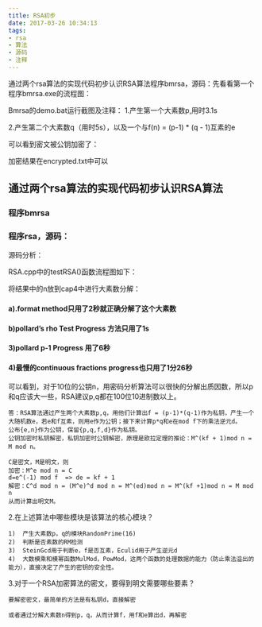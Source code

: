 ```yaml
---
title: RSA初步 
date: 2017-03-26 10:34:13
tags:
- rsa
- 算法
- 源码
- 注释
---
```

通过两个rsa算法的实现代码初步认识RSA算法程序bmrsa，源码：先看看第一个程序bmrsa.exe的流程图： 
 
 
 
Bmrsa的demo.bat运行截图及注释： 
1.产生第一个大素数p,用时3.1s 
 
2.产生第二个大素数q（用时5s），以及一个与f(n) = (p-1) * (q - 1)互素的e 
 
可以看到密文被公钥加密了： 
 
加密结果在encrypted.txt中可以
<!-- more -->
## 通过两个rsa算法的实现代码初步认识RSA算法
### 程序bmrsa
### 程序rsa，源码：
源码分析：

RSA.cpp中的testRSA()函数流程图如下：

将结果中的n放到cap4中进行大素数分解：

#### a).format method只用了2秒就正确分解了这个大素数
#### b)pollard’s rho Test Progress 方法只用了1s
#### 3)pollard p-1 Progress 用了6秒
#### 4)最慢的continuous fractions progress也只用了1分26秒
可以看到，对于10位的公钥n，用密码分析算法可以很快的分解出质因数，所以p和q应该大一些，RSA建议p,q都在100位10进制数以上。
~~~
答：RSA算法通过产生两个大素数p,q，用他们计算出f = (p-1)*(q-1)作为私钥，产生一个大随机数e，若e和f互素，则用e作为公钥；接下来计算p*q和e在mod f下的乘法逆元d。
公布{e,n}作为公钥，保留{p,q,f,d}作为私钥。
公钥加密时私钥解密，私钥加密时公钥解密，原理是欧拉定理的推论：M^(kf + 1)mod n = M mod n。

C是密文，M是明文，则
加密：M^e mod n = C
d=e^(-1) mod f  => de = kf + 1
解密：C^d mod n = (M^e)^d mod n = M^(ed)mod n = M^(kf +1)mod n = M mod n
从而计算出明文M。
~~~

2.在上述算法中哪些模块是该算法的核心模块？
~~~
1)  产生大素数p，q的模块RandomPrime(16)
2)  判断是否素数的RM检测
3)  SteinGcd用于判断e，f是否互素，Eculid用于产生逆元d
4)  大数模乘和模幂函数MulMod，PowMod，这两个函数的处理数据的能力（防止乘法溢出的能力），直接决定了产生的密钥的安全性。
~~~

3.对于一个RSA加密算法的密文，要得到明文需要哪些要素？
~~~
要解密密文，最简单的方法是有私钥d，直接解密

或者通过分解大素数n得到p，q，从而计算f，用f和e算出d，再解密
~~~
